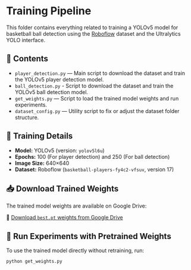 # Training Pipeline

This folder contains everything related to training a YOLOv5 model for basketball ball detection using the [Roboflow](https://roboflow.com/) dataset and the Ultralytics YOLO interface.

## 📂 Contents

- `player_detection.py` — Main script to download the dataset and train the YOLOv5 player detection model.
- `ball_detection.py` - Script to download the dataset and train the YOLOv5 ball detection model.
- `get_weights.py` — Script to load the trained model weights and run experiments.
- `dataset_config.py` — Utility script to fix or adjust the dataset folder structure.

## 🎯 Training Details

- **Model:** YOLOv5 (version: `yolov5l6u`)
- **Epochs:** 100 (For player detection) and 250 (For ball detection)
- **Image Size:** 640×640
- **Dataset:** Roboflow (`basketball-players-fy4c2-vfsuv`, version 17)

## 📥 Download Trained Weights

The trained model weights are available on Google Drive:

🔗 [Download `best.pt` weights from Google Drive](https://drive.google.com/file/d/1Sfwdwpf_6tFIF3rjUyVJ1z_wQaD68bv0/view?usp=sharing)


## 🧪 Run Experiments with Pretrained Weights

To use the trained model directly without retraining, run:

```bash
python get_weights.py
```
